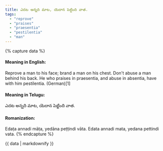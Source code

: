 ```yaml
---
title: ఎదట అన్నది మాట, యెదాన పెట్టింది వాత.
tags:
  - "reprove"
  - "praises"
  - "praesentia"
  - "pestilentia"
  - "man"
---
```


{% capture data %}
#### Meaning in English:
Reprove a man to his face; brand a man on his chest.
Don't abuse a man behind his back.
He who praises in praesentia, and abuse in absentia, have with him pestilentia. (German)[1]

#### Meaning in Telugu:
ఎదట అన్నది మాట, యెదాన పెట్టింది వాత.

#### Romanization:
Edaṭa annadi māṭa, yedāna peṭṭindi vāta.
Edata annadi mata, yedana pettindi vata.
{% endcapture %}

{{ data | markdownify }}

